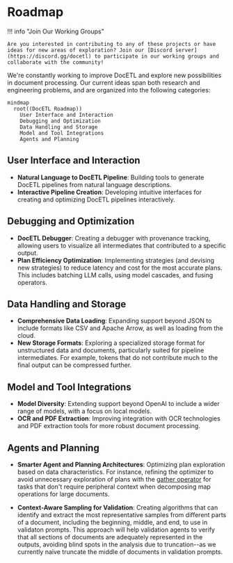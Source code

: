 # Roadmap

!!! info "Join Our Working Groups"

    Are you interested in contributing to any of these projects or have ideas for new areas of exploration? Join our [Discord server](https://discord.gg/docetl) to participate in our working groups and collaborate with the community!

We're constantly working to improve DocETL and explore new possibilities in document processing. Our current ideas span both research and engineering problems, and are organized into the following categories:

```mermaid
mindmap
  root((DocETL Roadmap))
    User Interface and Interaction
    Debugging and Optimization
    Data Handling and Storage
    Model and Tool Integrations
    Agents and Planning
```

## User Interface and Interaction

- **Natural Language to DocETL Pipeline**: Building tools to generate DocETL pipelines from natural language descriptions.
- **Interactive Pipeline Creation**: Developing intuitive interfaces for creating and optimizing DocETL pipelines interactively.

## Debugging and Optimization

- **DocETL Debugger**: Creating a debugger with provenance tracking, allowing users to visualize all intermediates that contributed to a specific output.
- **Plan Efficiency Optimization**: Implementing strategies (and devising new strategies) to reduce latency and cost for the most accurate plans. This includes batching LLM calls, using model cascades, and fusing operators.

## Data Handling and Storage

- **Comprehensive Data Loading**: Expanding support beyond JSON to include formats like CSV and Apache Arrow, as well as loading from the cloud.
- **New Storage Formats**: Exploring a specialized storage format for unstructured data and documents, particularly suited for pipeline intermediates. For example, tokens that do not contribute much to the final output can be compressed further.

## Model and Tool Integrations

- **Model Diversity**: Extending support beyond OpenAI to include a wider range of models, with a focus on local models.
- **OCR and PDF Extraction**: Improving integration with OCR technologies and PDF extraction tools for more robust document processing.

## Agents and Planning

- **Smarter Agent and Planning Architectures**: Optimizing plan exploration based on data characteristics. For instance, refining the optimizer to avoid unnecessary exploration of plans with the [gather operator](../operators/gather.md) for tasks that don't require peripheral context when decomposing map operations for large documents.

- **Context-Aware Sampling for Validation**: Creating algorithms that can identify and extract the most representative samples from different parts of a document, including the beginning, middle, and end, to use in validaton prompts. This approach will help validation agents to verify that all sections of documents are adequately represented in the outputs, avoiding blind spots in the analysis due to truncation--as we currently naive truncate the middle of documents in validation prompts.
